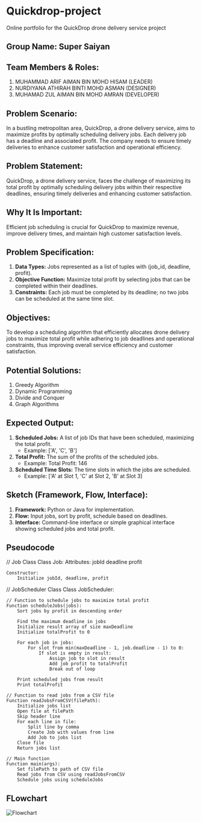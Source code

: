 # Quickdrop-project

Online portfolio for the QuickDrop drone delivery service project

## Group Name: Super Saiyan

## Team Members & Roles:
1. MUHAMMAD ARIF AIMAN BIN MOHD HISAM (LEADER)
2. NURDIYANA ATHIRAH BINTI MOHD ASMAN (DESIGNER)
3. MUHAMAD ZUL AIMAN BIN MOHD AMRAN (DEVELOPER)

## Problem Scenario:
In a bustling metropolitan area, QuickDrop, a drone delivery service, aims to maximize profits by optimally scheduling delivery jobs. Each delivery job has a deadline and associated profit. The company needs to ensure timely deliveries to enhance customer satisfaction and operational efficiency.

## Problem Statement:
QuickDrop, a drone delivery service, faces the challenge of maximizing its total profit by optimally scheduling delivery jobs within their respective deadlines, ensuring timely deliveries and enhancing customer satisfaction.

## Why It Is Important:
Efficient job scheduling is crucial for QuickDrop to maximize revenue, improve delivery times, and maintain high customer satisfaction levels.

## Problem Specification:
1. **Data Types:** Jobs represented as a list of tuples with (job_id, deadline, profit).
2. **Objective Function:** Maximize total profit by selecting jobs that can be completed within their deadlines.
3. **Constraints:** Each job must be completed by its deadline; no two jobs can be scheduled at the same time slot.

## Objectives:
To develop a scheduling algorithm that efficiently allocates drone delivery jobs to maximize total profit while adhering to job deadlines and operational constraints, thus improving overall service efficiency and customer satisfaction.

## Potential Solutions:
1. Greedy Algorithm
2. Dynamic Programming
3. Divide and Conquer
4. Graph Algorithms

## Expected Output:
1. **Scheduled Jobs:** A list of job IDs that have been scheduled, maximizing the total profit.
   - Example: ['A', 'C', 'B']
2. **Total Profit:** The sum of the profits of the scheduled jobs.
   - Example: Total Profit: 146
3. **Scheduled Time Slots:** The time slots in which the jobs are scheduled.
   - Example: ['A' at Slot 1, 'C' at Slot 2, 'B' at Slot 3]

## Sketch (Framework, Flow, Interface):
1. **Framework:** Python or Java for implementation.
2. **Flow:** Input jobs, sort by profit, schedule based on deadlines.
3. **Interface:** Command-line interface or simple graphical interface showing scheduled jobs and total profit.

## Pseudocode
// Job Class
Class Job:
    Attributes:
        jobId
        deadline
        profit
    
    Constructor:
        Initialize jobId, deadline, profit

// JobScheduler Class
Class JobScheduler:
    
    // Function to schedule jobs to maximize total profit
    Function scheduleJobs(jobs):
        Sort jobs by profit in descending order

        Find the maximum deadline in jobs
        Initialize result array of size maxDeadline
        Initialize totalProfit to 0

        For each job in jobs:
            For slot from min(maxDeadline - 1, job.deadline - 1) to 0:
                If slot is empty in result:
                    Assign job to slot in result
                    Add job profit to totalProfit
                    Break out of loop

        Print scheduled jobs from result
        Print totalProfit

    // Function to read jobs from a CSV file
    Function readJobsFromCSV(filePath):
        Initialize jobs list
        Open file at filePath
        Skip header line
        For each line in file:
            Split line by comma
            Create Job with values from line
            Add Job to jobs list
        Close file
        Return jobs list

    // Main function
    Function main(args):
        Set filePath to path of CSV file
        Read jobs from CSV using readJobsFromCSV
        Schedule jobs using scheduleJobs

## FLowchart
![Flowchart](src/image/flowchart.png)
